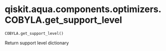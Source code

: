 # qiskit.aqua.components.optimizers.COBYLA.get\_support\_level

`COBYLA.get_support_level()`

Return support level dictionary
